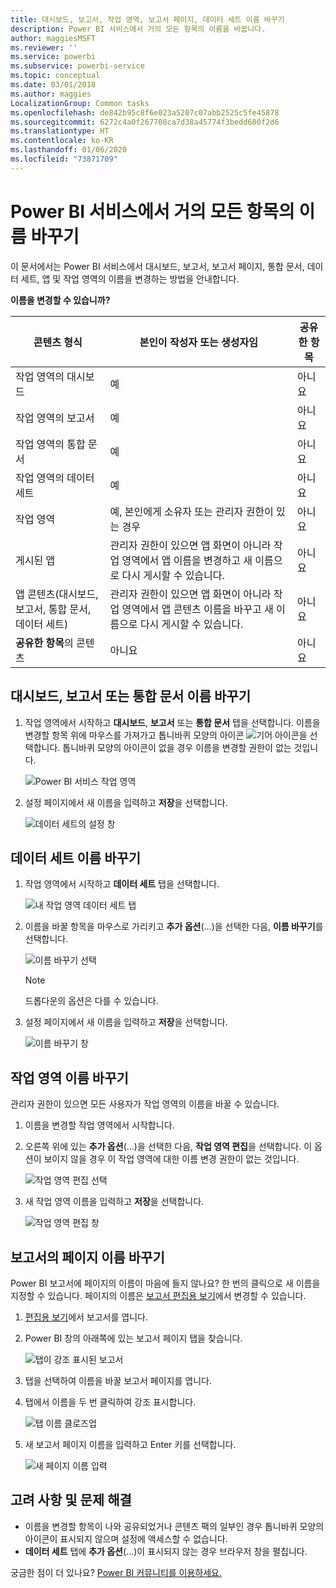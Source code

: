 ```yaml
---
title: 대시보드, 보고서, 작업 영역, 보고서 페이지, 데이터 세트 이름 바꾸기
description: Power BI 서비스에서 거의 모든 항목의 이름을 바꿉니다.
author: maggiesMSFT
ms.reviewer: ''
ms.service: powerbi
ms.subservice: powerbi-service
ms.topic: conceptual
ms.date: 03/01/2018
ms.author: maggies
LocalizationGroup: Common tasks
ms.openlocfilehash: de842b95c8f6e023a5207c07abb2525c5fe45878
ms.sourcegitcommit: 6272c4a0f267708ca7d38a45774f3bedd680f2d6
ms.translationtype: HT
ms.contentlocale: ko-KR
ms.lasthandoff: 01/06/2020
ms.locfileid: "73871709"
---
```

# <a name="rename-almost-anything-in-power-bi-service"></a>Power BI 서비스에서 거의 모든 항목의 이름 바꾸기
이 문서에서는 Power BI 서비스에서 대시보드, 보고서, 보고서 페이지, 통합 문서, 데이터 세트, 앱 및 작업 영역의 이름을 변경하는 방법을 안내합니다.

**이름을 변경할 수 있습니까?**

| 콘텐츠 형식 | 본인이 작성자 또는 생성자임 | 공유한 항목 |
| --- | --- | --- |
| 작업 영역의 대시보드 |예 |아니요 |
| 작업 영역의 보고서 |예 |아니요 |
| 작업 영역의 통합 문서 |예 |아니요 |
| 작업 영역의 데이터 세트 |예 |아니요 |
| 작업 영역 |예, 본인에게 소유자 또는 관리자 권한이 있는 경우 |아니요 |
| 게시된 앱 |관리자 권한이 있으면 앱 화면이 아니라 작업 영역에서 앱 이름을 변경하고 새 이름으로 다시 게시할 수 있습니다. |아니요 |
| 앱 콘텐츠(대시보드, 보고서, 통합 문서, 데이터 세트) |관리자 권한이 있으면 앱 화면이 아니라 작업 영역에서 앱 콘텐츠 이름을 바꾸고 새 이름으로 다시 게시할 수 있습니다. |아니요 |
| **공유한 항목**의 콘텐츠 |아니요 |아니요 |

## <a name="rename-a-dashboard-report-or-workbook"></a>대시보드, 보고서 또는 통합 문서 이름 바꾸기
1. 작업 영역에서 시작하고 **대시보드**, **보고서** 또는 **통합 문서** 탭을 선택합니다. 이름을 변경할 항목 위에 마우스를 가져가고 톱니바퀴 모양의 아이콘 ![기어 아이콘](media/service-rename/powerbi-cog-icon.png)을 선택합니다. 톱니바퀴 모양의 아이콘이 없을 경우 이름을 변경할 권한이 없는 것입니다.
   
   ![Power BI 서비스 작업 영역](media/service-rename/power-bi-workspace-dashboards.png)
2. 설정 페이지에서 새 이름을 입력하고 **저장**을 선택합니다.
   
   ![데이터 세트의 설정 창](media/service-rename/power-bi-rename-dashboard2.png)

## <a name="rename-a-dataset"></a>데이터 세트 이름 바꾸기
1. 작업 영역에서 시작하고 **데이터 세트** 탭을 선택합니다.
   
   ![내 작업 영역 데이터 세트 탭](media/service-rename/power-bi-ellipses.png)
2. 이름을 바꿀 항목을 마우스로 가리키고 **추가 옵션**(...)을 선택한 다음, **이름 바꾸기**를 선택합니다.  
   
      ![이름 바꾸기 선택](media/service-rename/power-bi-rename-datasets.png)
   
   > [!NOTE]
   > 드롭다운의 옵션은 다를 수 있습니다.
   > 
   > 
3. 설정 페이지에서 새 이름을 입력하고 **저장**을 선택합니다.
   
     ![이름 바꾸기 창](media/service-rename/power-bi-rename.png)

## <a name="rename-a-workspace"></a>작업 영역 이름 바꾸기
관리자 권한이 있으면 모든 사용자가 작업 영역의 이름을 바꿀 수 있습니다.

1. 이름을 변경할 작업 영역에서 시작합니다.
2. 오른쪽 위에 있는 **추가 옵션**(...)을 선택한 다음, **작업 영역 편집**을 선택합니다. 이 옵션이 보이지 않을 경우 이 작업 영역에 대한 이름 변경 권한이 없는 것입니다. 
   
    ![작업 영역 편집 선택](media/service-rename/power-bi-edit-workspace.png)
3. 새 작업 영역 이름을 입력하고 **저장**을 선택합니다.
   
   ![작업 영역 편집 창](media/service-rename/power-bi-workspace-rename.png)

## <a name="rename-a-page-in-a-report"></a>보고서의 페이지 이름 바꾸기
Power BI 보고서에 페이지의 이름이 마음에 들지 않나요?  한 번의 클릭으로 새 이름을 지정할 수 있습니다. 페이지의 이름은 [보고서 편집용 보기](service-interact-with-a-report-in-editing-view.md)에서 변경할 수 있습니다.

1. [편집용 보기](consumer/end-user-reading-view.md)에서 보고서를 엽니다.
2. Power BI 창의 아래쪽에 있는 보고서 페이지 탭을 찾습니다.
   
    ![탭이 강조 표시된 보고서](media/service-rename/report-page-tabs-new.png)
3. 탭을 선택하여 이름을 바꿀 보고서 페이지를 엽니다.
4. 탭에서 이름을 두 번 클릭하여 강조 표시합니다.  
   
    ![탭 이름 클로즈업](media/service-rename/hilite-tab.png)
5. 새 보고서 페이지 이름을 입력하고 Enter 키를 선택합니다.
   
    ![새 페이지 이름 입력](media/service-rename/new-name.png)

## <a name="considerations-and-troubleshooting"></a>고려 사항 및 문제 해결
* 이름을 변경할 항목이 나와 공유되었거나 콘텐츠 팩의 일부인 경우 톱니바퀴 모양의 아이콘이 표시되지 않으며 설정에 액세스할 수 없습니다.
* **데이터 세트** 탭에 **추가 옵션**(...)이 표시되지 않는 경우 브라우저 창을 펼칩니다.

궁금한 점이 더 있나요? [Power BI 커뮤니티를 이용하세요.](https://community.powerbi.com/)

